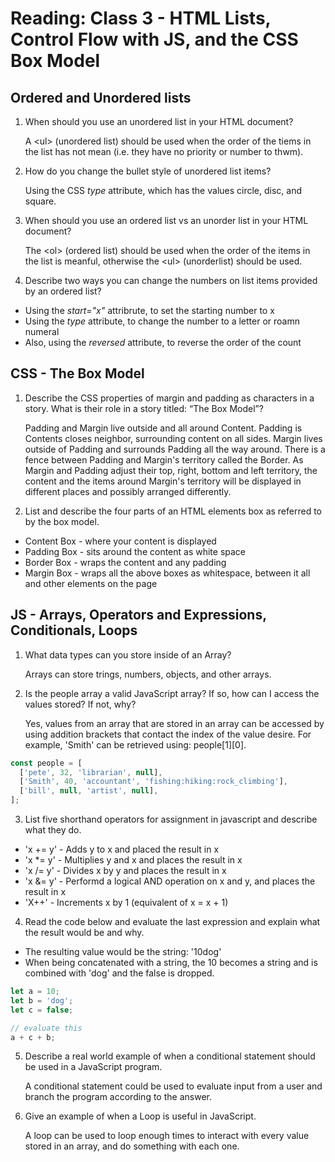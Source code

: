 # Reading: Class 3 - HTML Lists, Control Flow with JS, and the CSS Box Model

## Ordered and Unordered lists

1. When should you use an unordered list in your HTML document?

   A \<ul> (unordered list) should be used when the order of the tiems in the list has not mean (i.e. they have no priority or number to thwm).

2. How do you change the bullet style of unordered list items?

   Using the CSS _type_ attribute, which has the values circle, disc, and square.

3. When should you use an ordered list vs an unorder list in your HTML document?

   The \<ol> (ordered list) should be used when the order of the items in the list is meanful, otherwise the \<ul> (unorderlist) should be used.

4. Describe two ways you can change the numbers on list items provided by an ordered list?

- Using the _start="x"_ attribrute, to set the starting number to x
- Using the _type_ attribute, to change the number to a letter or roamn numeral
- Also, using the _reversed_ attribute, to reverse the order of the count

## CSS - The Box Model

1. Describe the CSS properties of margin and padding as characters in a story. What is their role in a story titled: “The Box Model”?

   Padding and Margin live outside and all around Content. Padding is Contents closes neighbor, surrounding content on all sides. Margin lives outside of Padding and surrounds Padding all the way around. There is a fence between Padding and Margin's territory called the Border. As Margin and Padding adjust their top, right, bottom and left territory, the content and the items around Margin's territory will be displayed in different places and possibly arranged differently.

2. List and describe the four parts of an HTML elements box as referred to by the box model.

- Content Box - where your content is displayed
- Padding Box - sits around the content as white space
- Border Box - wraps the content and any padding
- Margin Box - wraps all the above boxes as whitespace, between it all and other elements on the page

## JS - Arrays, Operators and Expressions, Conditionals, Loops

1. What data types can you store inside of an Array?

   Arrays can store trings, numbers, objects, and other arrays.

2. Is the people array a valid JavaScript array? If so, how can I access the values stored? If not, why?

   Yes, values from an array that are stored in an array can be accessed by using addition brackets that contact the index of the value desire. For example, 'Smith' can be retrieved using: people[1][0].

```js
const people = [
  ['pete', 32, 'librarian', null],
  ['Smith', 40, 'accountant', 'fishing:hiking:rock_climbing'],
  ['bill', null, 'artist', null],
];
```

3. List five shorthand operators for assignment in javascript and describe what they do.

- 'x += y' - Adds y to x and placed the result in x
- 'x \*= y' - Multiplies y and x and places the result in x
- 'x /= y' - Divides x by y and places the result in x
- 'x &= y' - Performd a logical AND operation on x and y, and places the result in x
- 'X++' - Increments x by 1 (equivalent of x = x + 1)

4. Read the code below and evaluate the last expression and explain what the result would be and why.

- The resulting value would be the string: '10dog'
- When being concatenated with a string, the 10 becomes a string and is combined with 'dog' and the false is dropped.

```js
let a = 10;
let b = 'dog';
let c = false;

// evaluate this
a + c + b;
```

5. Describe a real world example of when a conditional statement should be used in a JavaScript program.

   A conditional statement could be used to evaluate input from a user and branch the program according to the answer.

6. Give an example of when a Loop is useful in JavaScript.

   A loop can be used to loop enough times to interact with every value stored in an array, and do something with each one.
